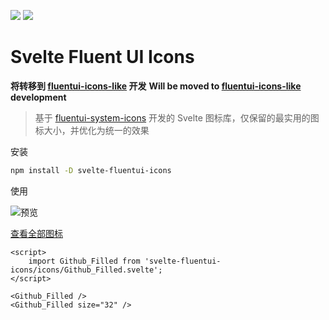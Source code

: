[![](https://badge.fury.io/js/svelte-fluentui-icons.svg)](https://www.npmjs.com/package/svelte-fluentui-icons) [![](https://img.shields.io/badge/License-MIT-yellow.svg)](https://opensource.org/licenses/MIT)

# Svelte Fluent UI Icons

**将转移到 [fluentui-icons-like](https://github.com/oneo-me/fluentui-icons-like) 开发**
**Will be moved to [fluentui-icons-like](https://github.com/oneo-me/fluentui-icons-like) development**

> 基于 [fluentui-system-icons](https://github.com/microsoft/fluentui-system-icons) 开发的 Svelte 图标库，仅保留的最实用的图标大小，并优化为统一的效果

安装

```bash
npm install -D svelte-fluentui-icons
```

使用

![预览](https://github.com/oneo-me/svelte-fluentui-icons/blob/main/preview.png?raw=true)


[查看全部图标](https://icons.oneo.me)

```svelte
<script>
    import Github_Filled from 'svelte-fluentui-icons/icons/Github_Filled.svelte';
</script>

<Github_Filled />
<Github_Filled size="32" />
```
